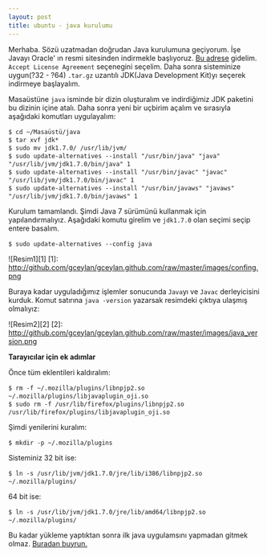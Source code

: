 ```yaml
---
layout: post
title: ubuntu - java kurulumu
---
```


Merhaba. Sözü uzatmadan doğrudan Java kurulumuna geçiyorum.
İşe Javayı Oracle' ın resmi sitesinden indirmekle başlıyoruz. [Bu adrese](http://www.oracle.com/technetwork/java/javase/downloads/java-se-jdk-7-download-432154.html) gidelim. `Accept License Agreement` seçenegini seçelim. Daha sonra sisteminize uygun(?32 - ?64) `.tar.gz` uzantılı JDK(Java Development Kit)yı seçerek indirmeye başlayalım.

Masaüstüne `java` isminde bir dizin oluşturalım ve indirdiğimiz JDK paketini bu
dizinin içine atalı. Daha sonra yeni bir uçbirim açalım ve sırasıyla aşağıdaki komutları uygulayalım:

	$ cd ~/Masaüstü/java
	$ tar xvf jdk*
	$ sudo mv jdk1.7.0/ /usr/lib/jvm/
	$ sudo update-alternatives --install "/usr/bin/java" "java" "/usr/lib/jvm/jdk1.7.0/bin/java" 1
	$ sudo update-alternatives --install "/usr/bin/javac" "javac" "/usr/lib/jvm/jdk1.7.0/bin/javac" 1
	$ sudo update-alternatives --install "/usr/bin/javaws" "javaws" "/usr/lib/jvm/jdk1.7.0/bin/javaws" 1

Kurulum tamamlandı. Şimdi Java 7 sürümünü kullanmak için yapılandırmalıyız.
Aşağıdaki komutu girelim ve `jdk1.7.0` olan seçimi seçip entere basalım.

	$ sudo update-alternatives --config java

![Resim1][1]
[1]: http://github.com/gceylan/gceylan.github.com/raw/master/images/confing.png

Buraya kadar uyguladığımız işlemler sonucunda `Java`yı ve `Javac` derleyicisini
kurduk. Komut satırına `java -version` yazarsak resimdeki çıktıya ulaşmış
olmalıyız:

![Resim2][2]
[2]: http://github.com/gceylan/gceylan.github.com/raw/master/images/java_version.png

**Tarayıcılar için ek adımlar**

Önce tüm eklentileri kaldıralım:

	$ rm -f ~/.mozilla/plugins/libnpjp2.so ~/.mozilla/plugins/libjavaplugin_oji.so
	$ sudo rm -f /usr/lib/firefox/plugins/libnpjp2.so /usr/lib/firefox/plugins/libjavaplugin_oji.so

Şimdi yenilerini kuralım:

	$ mkdir -p ~/.mozilla/plugins

Sisteminiz 32 bit ise:

	$ ln -s /usr/lib/jvm/jdk1.7.0/jre/lib/i386/libnpjp2.so ~/.mozilla/plugins/

64 bit ise:

	$ ln -s /usr/lib/jvm/jdk1.7.0/jre/lib/amd64/libnpjp2.so ~/.mozilla/plugins/

Bu kadar yükleme yaptıktan sonra ilk java uygulamsını yapmadan gitmek olmaz.
[Buradan buyrun.](http://gceylan.github.com)
